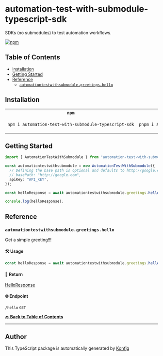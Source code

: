 # automation-test-with-submodule-typescript-sdk<a id="automation-test-with-submodule-typescript-sdk"></a>

SDKs (no submodules) to test automation workflows.

[![npm](https://img.shields.io/badge/npm-v1.0.5-blue)](https://www.npmjs.com/package/automation-test-with-submodule-typescript-sdk/v/1.0.5)

## Table of Contents<a id="table-of-contents"></a>

<!-- toc -->

- [Installation](#installation)
- [Getting Started](#getting-started)
- [Reference](#reference)
  * [`automationtestwithsubmodule.greetings.hello`](#automationtestwithsubmodulegreetingshello)

<!-- tocstop -->

## Installation<a id="installation"></a>

<table>
<tr>
<th width="292px"><code>npm</code></th>
<th width="293px"><code>pnpm</code></th>
<th width="292px"><code>yarn</code></th>
</tr>
<tr>
<td>

```bash
npm i automation-test-with-submodule-typescript-sdk
```

</td>
<td>

```bash
pnpm i automation-test-with-submodule-typescript-sdk
```

</td>
<td>

```bash
yarn add automation-test-with-submodule-typescript-sdk
```

</td>
</tr>
</table>

## Getting Started<a id="getting-started"></a>

```typescript
import { AutomationTestWithSubmodule } from "automation-test-with-submodule-typescript-sdk";

const automationtestwithsubmodule = new AutomationTestWithSubmodule({
  // Defining the base path is optional and defaults to http://google.com
  // basePath: "http://google.com",
  apiKey: "API_KEY",
});

const helloResponse = await automationtestwithsubmodule.greetings.hello();

console.log(helloResponse);
```

## Reference<a id="reference"></a>


### `automationtestwithsubmodule.greetings.hello`<a id="automationtestwithsubmodulegreetingshello"></a>

Get a simple greeting!!!

#### 🛠️ Usage<a id="🛠️-usage"></a>

```typescript
const helloResponse = await automationtestwithsubmodule.greetings.hello();
```

#### 🔄 Return<a id="🔄-return"></a>

[HelloResponse](./models/hello-response.ts)

#### 🌐 Endpoint<a id="🌐-endpoint"></a>

`/hello` `GET`

[🔙 **Back to Table of Contents**](#table-of-contents)

---


## Author<a id="author"></a>
This TypeScript package is automatically generated by [Konfig](https://konfigthis.com)
